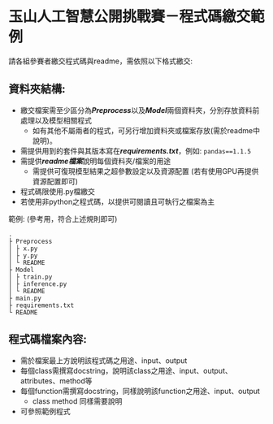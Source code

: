 # 玉山人工智慧公開挑戰賽－程式碼繳交範例
請各組參賽者繳交程式碼與readme，需依照以下格式繳交:

## 資料夾結構:
- 繳交檔案需至少區分為***Preprocess***以及***Model***兩個資料夾，分別存放資料前處理以及模型相關程式
  - 如有其他不屬兩者的程式，可另行增加資料夾或檔案存放(需於readme中說明)。
- 需提供用到的套件與其版本寫在***requirements.txt***，例如: ```pandas==1.1.5```
- 需提供***readme檔案***說明每個資料夾/檔案的用途
  - 需提供可復現模型結果之超參數設定以及資源配置 (若有使用GPU再提供資源配置即可)
- 程式碼限使用.py檔繳交
- 若使用非python之程式碼，以提供可閱讀且可執行之檔案為主

範例: (參考用，符合上述規則即可)
```
.
├ Preprocess
│ ├ x.py
│ ├ y.py
│ └ README
├ Model
│ ├ train.py
│ ├ inference.py
│ └ README
├ main.py
├ requirements.txt
└ README
```
## 程式碼檔案內容:
- 需於檔案最上方說明該程式碼之用途、input、output
- 每個class需撰寫docstring，說明該class之用途、input、output、attributes、method等
- 每個function需撰寫docstring，同樣說明該function之用途、input、output
  - class method 同樣需要說明
- 可參照範例程式
